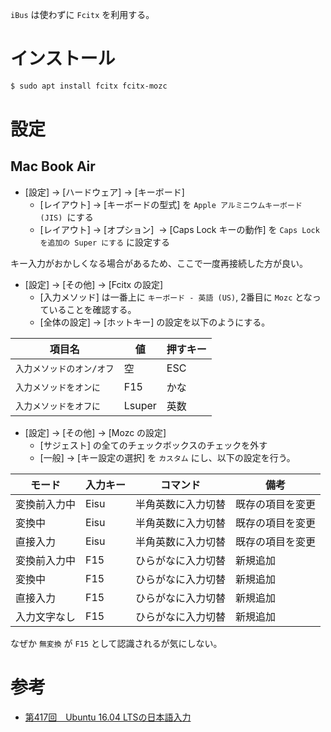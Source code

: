 `iBus` は使わずに `Fcitx` を利用する。

# インストール

```bash
$ sudo apt install fcitx fcitx-mozc
```

# 設定

## Mac Book Air
- [設定] → [ハードウェア] → [キーボード]
  - [レイアウト] → [キーボードの型式] を `Apple アルミニウムキーボード (JIS) `にする
  - [レイアウト] → [オプション]  → [Caps Lock キーの動作] を `Caps Lock を追加の Super にする` に設定する

キー入力がおかしくなる場合があるため、ここで一度再接続した方が良い。

- [設定] → [その他] → [Fcitx の設定]
  - [入力メソッド] は一番上に `キーボード - 英語 (US)`, 2番目に `Mozc` となっていることを確認する。
  - [全体の設定] → [ホットキー] の設定を以下のようにする。

項目名 | 値 | 押すキー
------|-----|---------
`入力メソッドのオン/オフ` | 空  | ESC
`入力メソッドをオンに` | F15 | かな
`入力メソッドをオフに` | Lsuper | 英数

- [設定] → [その他] → [Mozc の設定]
  - [サジェスト] の全てのチェックボックスのチェックを外す
  - [一般] → [キー設定の選択] を `カスタム` にし、以下の設定を行う。
  
モード | 入力キー | コマンド | 備考
-------|---------|---------|-------
変換前入力中 | Eisu | 半角英数に入力切替 | 既存の項目を変更
変換中 | Eisu | 半角英数に入力切替 | 既存の項目を変更
直接入力 | Eisu | 半角英数に入力切替 | 既存の項目を変更
変換前入力中 | F15 | ひらがなに入力切替 | 新規追加
変換中 | F15 | ひらがなに入力切替 |  新規追加
直接入力 | F15 | ひらがなに入力切替 |  新規追加
入力文字なし | F15 | ひらがなに入力切替 |  新規追加

なぜか `無変換` が `F15` として認識されるが気にしない。

# 参考
- [第417回　Ubuntu 16.04 LTSの日本語入力](http://gihyo.jp/admin/serial/01/ubuntu-recipe/0417)
